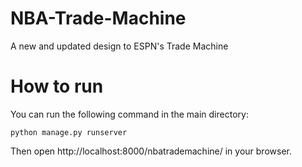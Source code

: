 # NBA-Trade-Machine
A new and updated design to ESPN's Trade Machine

# How to run
You can run the following command in the main directory:
```
python manage.py runserver
```

Then open http://localhost:8000/nbatrademachine/ in your browser.
